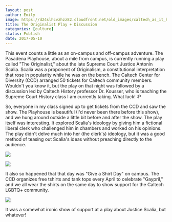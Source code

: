 ```yaml
---
layout: post
author: Emily
image: https://d24slhcvzhzz82.cloudfront.net/old_images/caltech_as_it_happens/6a0105349b8251970b01bb09966b31970d.jpg
title: The Originalist Play + Discussion
categories: [culture]
status: Publish
date: 2017-05-10
---
```



This event counts a little as an on-campus and off-campus adventure. The Pasadena Playhouse, about a mile from campus, is currently running a play called "The Originalist," about the late Supreme Court Justice Antonin Scalia. Scalia was a proponent of Originalism, a constitutional interpretation that rose in popularity while he was on the bench. The Caltech Center for Diversity (CCD) arranged 50 tickets for Caltech community members. Wouldn't you know it, but the play on that night was followed by a discussion led by Caltech History professor Dr. Kousser, who is teaching the Supreme Court History class I am currently taking. What luck! :P

So, everyone in my class signed up to get tickets from the CCD and saw the show. The Playhouse is beautiful (I'd never been there before this show), and we hung around outside a little bit before and after the show. The play itself was interesting. It explored Scalia's ideology by giving him a fictional liberal clerk who challenged him in chambers and worked on his opinions. The play didn't delve much into her (the clerk's) ideology, but it was a good method of teasing out Scalia's ideas without preaching directly to the audience.


![](https://d24slhcvzhzz82.cloudfront.net/old_images/caltech_as_it_happens/6a0105349b8251970b01b7c8f36123970b.jpg)


![](https://d24slhcvzhzz82.cloudfront.net/old_images/caltech_as_it_happens/6a0105349b8251970b01b7c8f36129970b.jpg)

It also so happened that that day was "Give a Shirt Day" on campus. The CCD organizes free tshirts and tank tops every April to celebrate "Gaypril," and we all wear the shirts on the same day to show support for the Caltech LGBTQ+ community.


![](https://d24slhcvzhzz82.cloudfront.net/old_images/caltech_as_it_happens/6a0105349b8251970b01bb09966b40970d.jpg)

It was a somewhat ironic show of support at a play about Justice Scalia, but whatever!
